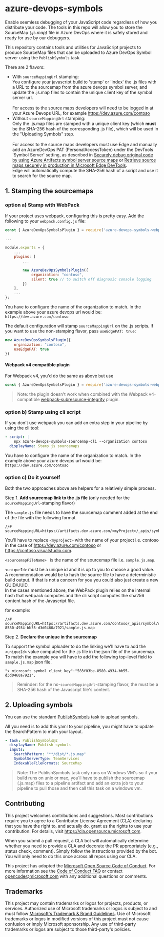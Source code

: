 # azure-devops-symbols

Enable seemless debugging of your JavaScript code regardless of how you distribute your code. 
The tools in this repo will allow you to store the SourceMap _(.js.map)_ file in Azure DevOps 
where it is safely stored and ready for use by our debuggers.

This repository contains tools and utilities for JavaScript projects to produce
SourceMap files that can be uploaded to Azure DevOps Symbol server using the
`PublishSymbols` task.

There are 2 flavors:
- With `sourceMappingUrl` stamping:\
You configure your javascript build to 'stamp' or 'index' the .js files with a URL to the sourcemap from the azure devops symbol server, and update the .js.map files to contain the unique client key of the symbol server url.\
\
For access to the source maps developers will need to be logged in at your Azure Devops URL, for example https://dev.azure.com/contoso
- Without `sourceMappingUrl` stamping:\
Only the .js.map files are stamped with a unique client key (which **must** be the SHA-256 hash of the corresponding .js file), which will be used in the "Uploading Symbols" step.\
\
For access to the source maps developers must use Edge and manually add an AzureDevOps PAT (PersonalAccessToken) under the DevTools 'Symbol Server' setting, as described in [Securely debug original code by using Azure Artifacts symbol server source maps](https://docs.microsoft.com/en-us/microsoft-edge/devtools-guide-chromium/javascript/consume-source-maps-from-azure) or [Retrieve source maps securely in production in Microsoft Edge DevTools](https://blogs.windows.com/msedgedev/2022/04/12/retrieve-source-maps-securely-in-production-in-microsoft-edge-devtools/).\
Edge will automatically compute the SHA-256 hash of a script and use it to search for the source map.

## 1. Stamping the sourcemaps
### option a) Stamp with WebPack
If your project uses webpack, configuring this is pretty easy.
Add the following to your `webpack.config.js` file:
```js
const { AzureDevOpsSymbolsPlugin } = require('azure-devops-symbols-webpack-plugin');

...

module.exports = {
    ...
    plugins: [
        ...

        new AzureDevOpsSymbolsPlugin({
            organization: "contoso",
            silent: true // to switch off diagnosic console logging
        })
    ],
    ...
};
```
You have to configure the name of the organization to match. In the example above your azure devops url would be: `https://dev.azure.com/contoso`

The default configuration will stamp `sourceMappingUrl` on the .js scripts.
If you want to use the non-stamping flavor, pass `useEdgePAT: true`:
```js
new AzureDevOpsSymbolsPlugin({
    organization: "contoso",
    useEdgePAT: true
})
```

#### Webpack v4 compatible plugin
For Webpack v4, you'd do the same as above but use
```js
const { AzureDevOpsSymbolsPlugin } = require('azure-devops-symbols-webpack4-plugin');
```

> Note: the plugin doesn't work when combined with the Webpack v4-compatible [webpack-subresource-integrity](https://www.npmjs.com/package/webpack-subresource-integrity) plugin.

### option b) Stamp using cli script
If you don't use webpack you can add an extra step in your pipeline by using the cli tool:

```yml
- script: |
    npx azure-devops-symbols-sourcemap-cli --organization contoso
  displayName: Stamp js sourcemaps
```
You have to configure the name of the organization to match. In the example above your azure devops url would be: `https://dev.azure.com/contoso`

### option c) Do it yourself
Both the two approaches above are helpers for a relatively simple process.

Step 1. **Add sourcemap link to the .js file** (only needed for the `sourceMappingUrl`-stamping flavor)

The `sample.js` file needs to have the sourcemap comment added at the end of the file with the following format.
```
//# sourceMappingURL=https://artifacts.dev.azure.com/<myProject>/_apis/symbol/symsrv/<sourcemapFileName>/<uniqueId>/<sourcemapFileName>
```
You'll have to replace `<myproject>` with the name of your project i.e. contoso in the case of https://dev.azure.com/contoso or https://contoso.visualstudio.com.

`<sourcemapFileName> ` is the name of the sourcemap file i.e. `sample.js.map`.

`<uniqueId>` must be a unique id and it is up to you to choose a good value.\
A recommendation would be to hash the source file to have a deterministic build output.
If that is not a concern for you you could also just create a new GUID/UUID.\
In the cases mentioned above, the WebPack plugin relies on the internal hash that webpack computes and the cli script computes the sha256 content hash of the Javascript file.

for example:
```
//# sourceMappingURL=https://artifacts.dev.azure.com/contoso/_apis/symbol/symsrv/sample.js.map/583f03be-8580-4934-bb55-d3d0460a7921/sample.js.map
```

Step 2. **Declare the unique in the sourcemap**

To support the symbol uploader to do the linking we'll have to add the `<uniqueId>` value computed for the .js file in the json file of the sourcemap.
To match the example you will have to add the following top-level field to `sample.js.map` json file.
```
"x_microsoft_symbol_client_key":"583f03be-8580-4934-bb55-d3d0460a7921",
```

> Reminder: for the no-`sourceMappingUrl`-stamping flavor, the <uniqueId> must be a SHA-256 hash of the Javascript file's content.

## 2. Uploading symbols
You can use the standard [PublishSymbols](https://docs.microsoft.com/en-us/azure/devops/pipelines/artifacts/symbols?view=azure-devops) task to upload symbols.

All you need is to add this yaml to your pipeline, you might have to update the SearchPattern to math your layout.
```yml
- task: PublishSymbols@2
  displayName: Publish symbols
  inputs:
    SearchPattern: "**/dist/*.js.map"
    SymbolServerType: TeamServices
    IndexableFileFormats: SourceMap
```
> Note: The PublishSymbols task only runs on Windows VM's so if your build runs on unix or mac, you'll have to publish the sourcemap (.js.map) files to a pipeline artifact and add an extra job to your pipeline to pull those and then call this task on a windows vm.

## Contributing

This project welcomes contributions and suggestions.  Most contributions require you to agree to a
Contributor License Agreement (CLA) declaring that you have the right to, and actually do, grant us
the rights to use your contribution. For details, visit https://cla.opensource.microsoft.com.

When you submit a pull request, a CLA bot will automatically determine whether you need to provide
a CLA and decorate the PR appropriately (e.g., status check, comment). Simply follow the instructions
provided by the bot. You will only need to do this once across all repos using our CLA.

This project has adopted the [Microsoft Open Source Code of Conduct](https://opensource.microsoft.com/codeofconduct/).
For more information see the [Code of Conduct FAQ](https://opensource.microsoft.com/codeofconduct/faq/) or
contact [opencode@microsoft.com](mailto:opencode@microsoft.com) with any additional questions or comments.

## Trademarks

This project may contain trademarks or logos for projects, products, or services. Authorized use of Microsoft 
trademarks or logos is subject to and must follow 
[Microsoft's Trademark & Brand Guidelines](https://www.microsoft.com/en-us/legal/intellectualproperty/trademarks/usage/general).
Use of Microsoft trademarks or logos in modified versions of this project must not cause confusion or imply Microsoft sponsorship.
Any use of third-party trademarks or logos are subject to those third-party's policies.
